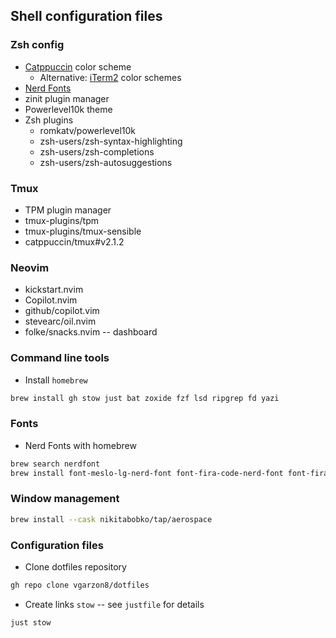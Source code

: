 ## Shell configuration files

### Zsh config

- [Catppuccin](https://github.com/catppuccin/iterm) color scheme
  - Alternative: [iTerm2](https://iterm2colorschemes.com/) color schemes
- [Nerd Fonts](https://github.com/ryanoasis/nerd-fonts)
- zinit plugin manager
- Powerlevel10k theme
- Zsh plugins
  - romkatv/powerlevel10k
  - zsh-users/zsh-syntax-highlighting
  - zsh-users/zsh-completions
  - zsh-users/zsh-autosuggestions

### Tmux

- TPM plugin manager
- tmux-plugins/tpm
- tmux-plugins/tmux-sensible
- catppuccin/tmux#v2.1.2

### Neovim

- kickstart.nvim
- Copilot.nvim
- github/copilot.vim
- stevearc/oil.nvim
- folke/snacks.nvim -- dashboard

### Command line tools

- Install `homebrew`

```bash
brew install gh stow just bat zoxide fzf lsd ripgrep fd yazi
```

### Fonts

- Nerd Fonts with homebrew

```bash
brew search nerdfont
brew install font-meslo-lg-nerd-font font-fira-code-nerd-font font-fira-mono-nerd-font
```

### Window management

```bash
brew install --cask nikitabobko/tap/aerospace
```

### Configuration files

- Clone dotfiles repository
```bash
gh repo clone vgarzon8/dotfiles
```

- Create links `stow`  -- see `justfile` for details
```bash
just stow
```

